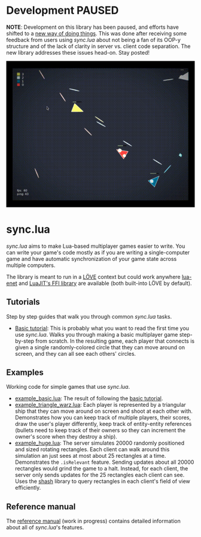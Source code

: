 # Development PAUSED

**NOTE**: Development on this library has been paused, and efforts have shifted to a [new way of doing things](https://github.com/expo/share.lua). This was done after receiving some feedback from users using *sync.lua* about not being a fan of its OOP-y structure and of the lack of clarity in server vs. client code separation. The new library addresses these issues head-on. Stay posted!

<p align="center"><img src="./preview_triangle_warz.gif"></p>

# sync.lua

*sync.lua* aims to make Lua-based multiplayer games easier to write. You can write your game's code mostly as if you are writing a single-computer game and have automatic synchronization of your game state across multiple computers.

The library is meant to run in a [LÖVE](https://love2d.org/) context but could work anywhere [lua-enet](http://leafo.net/lua-enet/) and [LuaJIT's FFI library](http://luajit.org/ext_ffi.html) are available (both built-into LÖVE by default).

## Tutorials

Step by step guides that walk you through common *sync.lua* tasks.

- [Basic tutorial](./docs/tutorial_basic.md): This is probably what you want to read the first time you use *sync.lua*. Walks you through making a basic multiplayer game step-by-step from scratch. In the resulting game, each player that connects is given a single randomly-colored circle that they can move around on screen, and they can all see each others' circles.

## Examples

Working code for simple games that use *sync.lua*.

- [example_basic.lua](./example_basic.lua): The result of following the [basic tutorial](./docs/tutorial_basic.md).
- [example_triangle_warz.lua](./example_triangle_warz.lua): Each player is represented by a triangular ship that they can move around on screen and shoot at each other with. Demonstrates how you can keep track of multiple players, their scores, draw the user's player differently, keep track of entity-entity references (bullets need to keep track of their owners so they can increment the owner's score when they destroy a ship).
- [example_huge.lua](./example_huge.lua): The server simulates 20000 randomly positioned and sized rotating rectangles. Each client can walk around this simulation an just sees at most about 25 rectangles at a time. Demonstrates the `.isRelevant` feature. Sending updates about all 20000 rectangles would grind the game to a halt. Instead, for each client, the server only sends updates for the 25 rectangles each client can see. Uses the [shash](https://github.com/rxi/shash/blob/master/shash.lua) library to query rectangles in each client's field of view efficiently.

## Reference manual

The [reference manual](./docs/reference.md) (work in progress) contains detailed information about all of *sync.lua*'s features.
